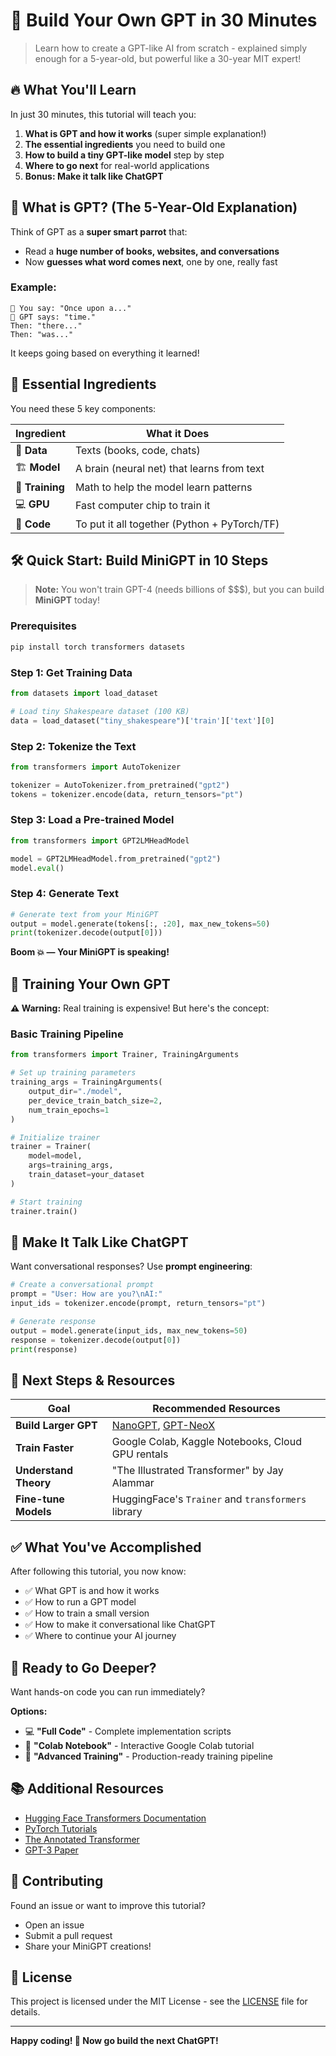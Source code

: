 # 🤖 Build Your Own GPT in 30 Minutes

> Learn how to create a GPT-like AI from scratch - explained simply enough for a 5-year-old, but powerful like a 30-year MIT expert!

## 🔥 What You'll Learn

In just 30 minutes, this tutorial will teach you:

1. **What is GPT and how it works** (super simple explanation!)
2. **The essential ingredients** you need to build one
3. **How to build a tiny GPT-like model** step by step
4. **Where to go next** for real-world applications
5. **Bonus: Make it talk like ChatGPT**

## 🧠 What is GPT? (The 5-Year-Old Explanation)

Think of GPT as a **super smart parrot** that:
- Read a **huge number of books, websites, and conversations**
- Now **guesses what word comes next**, one by one, really fast

### Example:
```
🧩 You say: "Once upon a..."
🤖 GPT says: "time."
Then: "there..."
Then: "was..."
```
It keeps going based on everything it learned!

## 🧪 Essential Ingredients

You need these 5 key components:

| Ingredient | What it Does |
|------------|--------------|
| 🧠 **Data** | Texts (books, code, chats) |
| 🏗️ **Model** | A brain (neural net) that learns from text |
| 🧮 **Training** | Math to help the model learn patterns |
| 💻 **GPU** | Fast computer chip to train it |
| 🔁 **Code** | To put it all together (Python + PyTorch/TF) |

## 🛠️ Quick Start: Build MiniGPT in 10 Steps

> **Note:** You won't train GPT-4 (needs billions of $$$), but you can build **MiniGPT** today!

### Prerequisites

```bash
pip install torch transformers datasets
```

### Step 1: Get Training Data

```python
from datasets import load_dataset

# Load tiny Shakespeare dataset (100 KB)
data = load_dataset("tiny_shakespeare")['train']['text'][0]
```

### Step 2: Tokenize the Text

```python
from transformers import AutoTokenizer

tokenizer = AutoTokenizer.from_pretrained("gpt2")
tokens = tokenizer.encode(data, return_tensors="pt")
```

### Step 3: Load a Pre-trained Model

```python
from transformers import GPT2LMHeadModel

model = GPT2LMHeadModel.from_pretrained("gpt2")
model.eval()
```

### Step 4: Generate Text

```python
# Generate text from your MiniGPT
output = model.generate(tokens[:, :20], max_new_tokens=50)
print(tokenizer.decode(output[0]))
```

**Boom 💥 — Your MiniGPT is speaking!**

## 🚀 Training Your Own GPT

**⚠️ Warning:** Real training is expensive! But here's the concept:

### Basic Training Pipeline

```python
from transformers import Trainer, TrainingArguments

# Set up training parameters
training_args = TrainingArguments(
    output_dir="./model",
    per_device_train_batch_size=2,
    num_train_epochs=1
)

# Initialize trainer
trainer = Trainer(
    model=model,
    args=training_args,
    train_dataset=your_dataset
)

# Start training
trainer.train()
```

## 🧙 Make It Talk Like ChatGPT

Want conversational responses? Use **prompt engineering**:

```python
# Create a conversational prompt
prompt = "User: How are you?\nAI:"
input_ids = tokenizer.encode(prompt, return_tensors="pt")

# Generate response
output = model.generate(input_ids, max_new_tokens=50)
response = tokenizer.decode(output[0])
print(response)
```

## 🧭 Next Steps & Resources

| Goal | Recommended Resources |
|------|----------------------|
| **Build Larger GPT** | [NanoGPT](https://github.com/karpathy/nanoGPT), [GPT-NeoX](https://github.com/EleutherAI/gpt-neox) |
| **Train Faster** | Google Colab, Kaggle Notebooks, Cloud GPU rentals |
| **Understand Theory** | "The Illustrated Transformer" by Jay Alammar |
| **Fine-tune Models** | HuggingFace's `Trainer` and `transformers` library |

## ✅ What You've Accomplished

After following this tutorial, you now know:

- ✅ What GPT is and how it works
- ✅ How to run a GPT model
- ✅ How to train a small version
- ✅ How to make it conversational like ChatGPT
- ✅ Where to continue your AI journey

## 🚀 Ready to Go Deeper?

Want hands-on code you can run immediately?

**Options:**
- 💻 **"Full Code"** - Complete implementation scripts
- 📓 **"Colab Notebook"** - Interactive Google Colab tutorial
- 🔧 **"Advanced Training"** - Production-ready training pipeline

## 📚 Additional Resources

- [Hugging Face Transformers Documentation](https://huggingface.co/docs/transformers)
- [PyTorch Tutorials](https://pytorch.org/tutorials/)
- [The Annotated Transformer](http://nlp.seas.harvard.edu/2018/04/03/attention.html)
- [GPT-3 Paper](https://arxiv.org/abs/2005.14165)

## 🤝 Contributing

Found an issue or want to improve this tutorial? 
- Open an issue
- Submit a pull request
- Share your MiniGPT creations!

## 📄 License

This project is licensed under the MIT License - see the [LICENSE](LICENSE) file for details.

---

**Happy coding! 🎉 Now go build the next ChatGPT!**